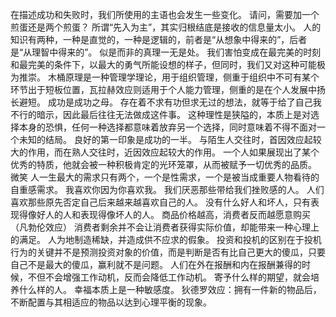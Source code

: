 
在描述成功和失败时，我们所使用的主语也会发生一些变化。
请问，需要加一个煎蛋还是两个煎蛋？
所谓“先入为主”，其实归根结底是接收的信息量太小。
人的知识有两种，一种是直觉的，一种是逻辑的，前者是“从想象中得来的”，后者是“从理智中得来的”。
似是而非的真理一无是处。
我们害怕变成在最完美的时刻和最完美的条件下，以最大的勇气所能设想的样子，但同时，我们又对这种可能极为推崇。
木桶原理是一种管理学理论，用于组织管理，侧重于组织中不可有某个环节出于短板位置，瓦拉赫效应则适用于个人能力管理，侧重的是在个人发展中扬长避短。
成功是成功之母。
存在着不求有功但求无过的想法，就等于给了自己我不行的暗示，因此最后往往无法做成这件事。
这种理性是狭隘的，本质上是对选择本身的恐惧，任何一种选择都意味着放弃另一个选择，同时意味着不得不面对一个未知的结局。
良好的第一印象是成功的一半。
与陌生人交往时，首因效应起较大的作用，而在熟人交往时，近因效应起较大的作用。
一个人如果展现出了某个优秀的特质，他就会被一种积极肯定的光环笼罩，从而被赋予一切优秀的品质。
微笑
人一生最大的需求只有两个，一个是性需求，一个是被当成重要人物看待的自重感需求。
我喜欢你因为你喜欢我。
我们厌恶那些带给我们挫败感的人。
人们喜欢那些原先否定自己后来越来越喜欢自己的人。
没有什么好人和坏人，只有表现得像好人的人和表现得像坏人的人。
商品价格越高，消费者反而越愿意购买（凡勃伦效应）
消费者剩余并不会让消费者获得实际价值，却能带来一种心理上的满足。
人为地制造稀缺，并造成供不应求的假象。
投资和投机的区别在于投机行为的关键并不是预测投资对象的价值，而是判断是否有比自己更大的傻瓜，只要自己不是最大的傻瓜，赢利就不是问题。
人们在外在报酬和内在报酬兼得的时候，不但不会增强工作动机，反而会降低工作动机。
寄予什么样的期望，就会培养什么样的人。
幸福本质上是一种敏感度。
狄德罗效应：拥有一件新的物品后，不断配置与其相适应的物品以达到心理平衡的现象。





